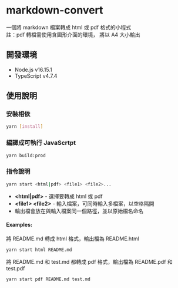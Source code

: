 # markdown-convert

一個將 markdown 檔案轉成 html 或 pdf 格式的小程式  
註：pdf 轉檔需使用含圖形介面的環境， 將以 A4 大小輸出  

## 開發環境

- Node.js v16.15.1  
- TypeScript v4.7.4  

## 使用說明

### 安裝相依
```bash
yarn [install]
```
### 編譯成可執行 JavaScrtpt
```bash
yarn build:prod
```
### 指令說明
```bash
yarn start <html|pdf> <file1> <file2>...
```
- **&lt;html|pdf&gt;** - 選擇要轉成 html 或 pdf  
- **&lt;file1&gt; &lt;file2&gt;** - 輸入檔案，可同時輸入多檔案，以空格隔開  
- 輸出檔會放在與輸入檔案同一個路徑，並以原始檔名命名

#### Examples:  
將 README.md 轉成 html 格式，輸出檔為 README.html
```bash
yarn start html README.md
```
將 README.md 和 test.md 都轉成 pdf 格式，輸出檔為 README.pdf 和 test.pdf
```bash
yarn start pdf README.md test.md
```
